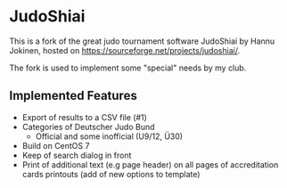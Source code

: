 JudoShiai
=========

This is a fork of the great judo tournament software JudoShiai by Hannu Jokinen, hosted on https://sourceforge.net/projects/judoshiai/.

The fork is used to implement some "special" needs by my club.

Implemented Features
--------------------

- Export of results to a CSV file (#1)
- Categories of Deutscher Judo Bund 
  - Official and some inofficial (U9/12, Ü30)
- Build on CentOS 7
- Keep of search dialog in front 
- Print of additional text (e.g page header) on all pages of accreditation cards printouts
  (add of new options to template)
